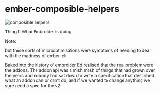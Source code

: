 # ember-composible-helpers

![composible helpers](/composible-config.png) <!-- .element style="margin-top: 50px; height: 550px" -->

Thing 1: What Embroider is doing
<!-- .element style="position: absolute; bottom: -100px; left: 0; font-size: 60%; color: grey;" -->

Note:

but those sorts of microoptimisations were symptoms of needing to deal with the madness of ember-cli

Baked into the history of embroider Ed realised that the real problem were the addons. The addon api was a mish mash of things that had grown over the years and nobody had sat down to write a specification that described what an addon can or can’t do, and if we wanted to change anything we sure need a spec for the v2 